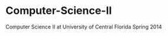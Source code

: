 Computer-Science-II
===================
Computer Science II at University of Central Florida Spring 2014


